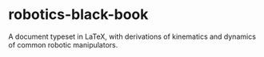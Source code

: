 # robotics-black-book
A document typeset in LaTeX, with derivations of kinematics and dynamics of common robotic manipulators.
